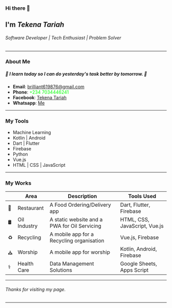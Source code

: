 ###  Hi there 👋
## I'm *Tekena Tariah*
###### Software Developer | Tech Enthusiast | Problem Solver
---
### About Me
##### 🌱 *I learn today so I can do yesterday's task better by tomorrow.* 🌱
- __Email__: brilliant619876@gmail.com
- __Phone__: <span style="color: #00ff00">+234 7034446241</span>
- __Facebook__: [Tekena Tariah](https://www.facebook.com/tariah.tekena)
- __Whatsapp__: [Me](https://wa.me/2347034446241)
- ---
### My Tools
- Machine Learning
- Kotlin | Android
- Dart | Flutter
- Firebase
- Python
- Vue.js
- HTML | CSS | JavaScript
----
### My Works
|  | Area            | Description  | Tools Used |
|--| --------------- | --------- |-------------|
| 🍴 | Restaurant     | A Food Ordering/Delivery app | Dart, Flutter, Firebase|
| 🛢️ | Oil Industry   | A static website and a PWA for Oil Servicing | HTML, CSS, JavaScript, Vue.js|
| ♻️| Recycling       | A mobile app for a Recycling organisation| Vue.js, Firebase |
| ⛪| Worship         | A mobile app for worship| Kotlin, Android, Firebase|
| ⚕️ | Health Care   | Data Management Solutions | Google Sheets, Apps Script|

---
###### Thanks for visiting my page.
---

<!---
TekenaTariah/TekenaTariah is a ✨ special ✨ repository because its `README.md` (this file) appears on your GitHub profile.
You can click the Preview link to take a look at your changes.
--->
